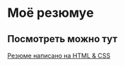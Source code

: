 # Моё резюмуe

## Посмотреть можно тут

[Резюме написано на HTML & CSS](https://sergi-i.github.io/CV_css/)
